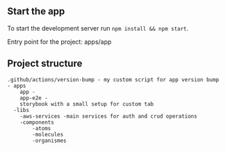 ## Start the app

To start the development server run `npm install && npm start`. 

Entry point for the project: apps/app

## Project structure

```
.github/actions/version-bump - my custom script for app version bump
- apps
    app -
    app-e2e -
    storybook with a small setup for custom tab
  -libs
    -aws-services -main services for auth and crud operations
    -components
        -atoms
        -molecules
        -organismes
```